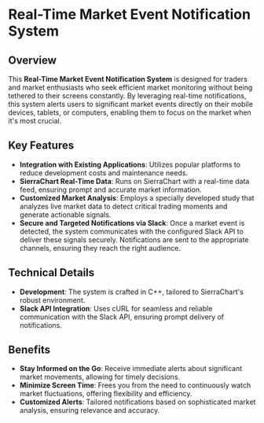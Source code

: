 # Real-Time Market Event Notification System

## Overview
This **Real-Time Market Event Notification System** is designed for traders and market enthusiasts who seek efficient market monitoring without being tethered to their screens constantly. By leveraging real-time notifications, this system alerts users to significant market events directly on their mobile devices, tablets, or computers, enabling them to focus on the market when it's most crucial.

## Key Features

- **Integration with Existing Applications**: Utilizes popular platforms to reduce development costs and maintenance needs.
- **SierraChart Real-Time Data**: Runs on SierraChart with a real-time data feed, ensuring prompt and accurate market information.
- **Customized Market Analysis**: Employs a specially developed study that analyzes live market data to detect critical trading moments and generate actionable signals.
- **Secure and Targeted Notifications via Slack**: Once a market event is detected, the system communicates with the configured Slack API to deliver these signals securely. Notifications are sent to the appropriate channels, ensuring they reach the right audience.

## Technical Details

- **Development**: The system is crafted in C++, tailored to SierraChart's robust environment.
- **Slack API Integration**: Uses cURL for seamless and reliable communication with the Slack API, ensuring prompt delivery of notifications.

## Benefits

- **Stay Informed on the Go**: Receive immediate alerts about significant market movements, allowing for timely decisions.
- **Minimize Screen Time**: Frees you from the need to continuously watch market fluctuations, offering flexibility and efficiency.
- **Customized Alerts**: Tailored notifications based on sophisticated market analysis, ensuring relevance and accuracy.
